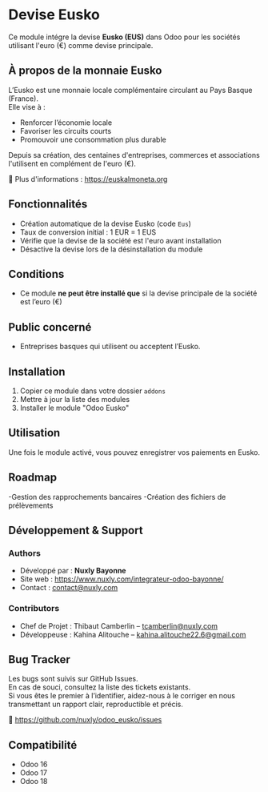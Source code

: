 Devise Eusko
=============

Ce module intégre la devise **Eusko (EUS)** dans Odoo pour les sociétés utilisant l'euro (€) comme devise principale.

À propos de la monnaie Eusko
----------------------------

L’Eusko est une monnaie locale complémentaire circulant au Pays Basque (France).  
Elle vise à :

- Renforcer l’économie locale
- Favoriser les circuits courts
- Promouvoir une consommation plus durable

Depuis sa création, des centaines d'entreprises, commerces et associations l'utilisent en complément de l'euro (€).

🔗 Plus d'informations : https://euskalmoneta.org

Fonctionnalités
----------------
- Création automatique de la devise Eusko (code `Eus`)
- Taux de conversion initial : 1 EUR = 1 EUS
- Vérifie que la devise de la société est l'euro avant installation
- Désactive la devise lors de la désinstallation du module

Conditions
----------
- Ce module **ne peut être installé que** si la devise principale de la société est l’euro (€)

Public concerné
---------------
- Entreprises basques qui utilisent ou acceptent l’Eusko.

Installation
---------------

1. Copier ce module dans votre dossier `addons`
2. Mettre à jour la liste des modules
3. Installer le module "Odoo Eusko"

Utilisation
---------------

Une fois le module activé, vous pouvez enregistrer vos paiements en Eusko.

Roadmap
---------------

-Gestion des rapprochements bancaires
-Création des fichiers de prélèvements

Développement & Support
------------------------

### Authors
-  Développé par : **Nuxly Bayonne** 
-  Site web : https://www.nuxly.com/integrateur-odoo-bayonne/ 
-  Contact : contact@nuxly.com

### Contributors 
-  Chef de Projet : Thibaut Camberlin – tcamberlin@nuxly.com
-  Développeuse : Kahina Alitouche – kahina.alitouche22.6@gmail.com

Bug Tracker
-----------

Les bugs sont suivis sur GitHub Issues.  
En cas de souci, consultez la liste des tickets existants.  
Si vous êtes le premier à l’identifier, aidez-nous à le corriger 
en nous transmettant un rapport clair, reproductible et précis.

🔗 https://github.com/nuxly/odoo_eusko/issues

Compatibilité
-------------

- Odoo 16
- Odoo 17 
- Odoo 18 
